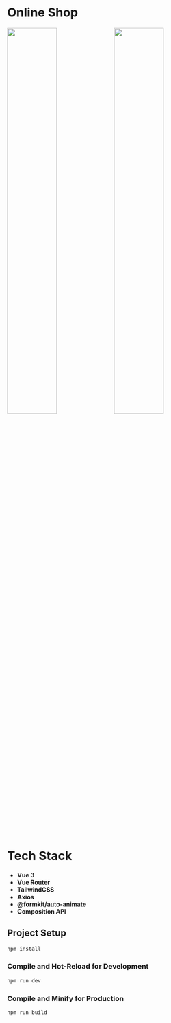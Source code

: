 # Online Shop

<div>
  <img src="https://github.com/EARodina/online-shop/blob/main/app-1.gif" width="48%">&nbsp;
  <img src="https://github.com/EARodina/online-shop/blob/main/app-2.gif" width="48%">
</div>

# Tech Stack

- **Vue 3**
- **Vue Router**
- **TailwindCSS**
- **Axios**
- **@formkit/auto-animate**
- **Composition API**

## Project Setup

```sh
npm install
```

### Compile and Hot-Reload for Development

```sh
npm run dev
```

### Compile and Minify for Production

```sh
npm run build
```

